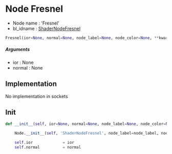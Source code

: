 # Node Fresnel

- Node name : 'Fresnel'
- bl_idname : [ShaderNodeFresnel](https://docs.blender.org/api/current/bpy.types.ShaderNodeFresnel.html)


``` python
Fresnel(ior=None, normal=None, node_label=None, node_color=None, **kwargs)
```
##### Arguments

- ior : None
- normal : None

## Implementation

No implementation in sockets

## Init

``` python
def __init__(self, ior=None, normal=None, node_label=None, node_color=None, **kwargs):

    Node.__init__(self, 'ShaderNodeFresnel', node_label=node_label, node_color=node_color, **kwargs)

    self.ior             = ior
    self.normal          = normal
```
